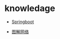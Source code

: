 # knowledage

* [Springboot](./docs/Springboot/springboot.md)

* [图解网络](./docs/network/图解系列/网络基础.md)
